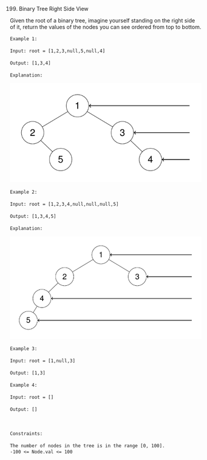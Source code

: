 199. Binary Tree Right Side View

Given the root of a binary tree, imagine yourself standing on the right side of it, return the values of the nodes you can see ordered from top to bottom.

```
Example 1:

Input: root = [1,2,3,null,5,null,4]

Output: [1,3,4]

Explanation:
```
![img.png](img.png)
```
Example 2:

Input: root = [1,2,3,4,null,null,null,5]

Output: [1,3,4,5]

Explanation:
```
![img_1.png](img_1.png)
```
Example 3:

Input: root = [1,null,3]

Output: [1,3]

Example 4:

Input: root = []

Output: []



Constraints:

The number of nodes in the tree is in the range [0, 100].
-100 <= Node.val <= 100
```